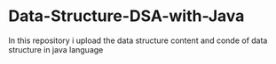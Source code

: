 # Data-Structure-DSA-with-Java
In this repository i upload the data structure content  and conde of data structure in java language
